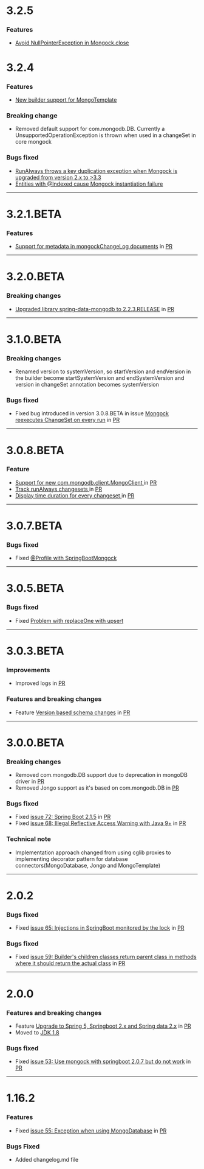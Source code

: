 # 3.2.5
### Features
* [Avoid NullPointerException in Mongock.close](https://github.com/cloudyrock/mongock/issues/141)

# 3.2.4
### Features
* [New builder support for MongoTemplate](https://github.com/cloudyrock/mongock/issues/127)

### Breaking change
* Removed default support for com.mongodb.DB. Currently a UnsupportedOperationException is thrown when used in a changeSet in core mongock

### Bugs fixed
* [RunAlways throws a key duplication exception when Mongock is upgraded from version 2.x to >3.3](https://github.com/cloudyrock/mongock/issues/133)
* [Entities with @Indexed cause Mongock instantiation failure](https://github.com/cloudyrock/mongock/issues/132)
__________________________________________________
# 3.2.1.BETA
### Features
*  [Support for metadata in mongockChangeLog documents](https://github.com/cloudyrock/mongock/issues/112) in [PR](https://github.com/cloudyrock/mongock/pull/116)
__________________________________________________
# 3.2.0.BETA
### Breaking changes
*  [Upgraded library spring-data-mongodb to 2.2.3.RELEASE](https://github.com/cloudyrock/mongock/issues/113) in [PR](https://github.com/cloudyrock/mongock/pull/114)
__________________________________________________
# 3.1.0.BETA
### Breaking changes
* Renamed version to systemVersion, so startVersion and endVersion in the builder become startSystemVersion and endSystemVersion and version in
changeSet annotation becomes systemVersion

### Bugs fixed
* Fixed bug introduced in version 3.0.8.BETA in issue [Mongock reexecutes ChangeSet on every run](https://github.com/cloudyrock/mongock/issues/107) in [PR](https://github.com/cloudyrock/mongock/pull/108)
__________________________________________________
# 3.0.8.BETA
### Feature
* [Support for new com.mongodb.client.MongoClient ](https://github.com/cloudyrock/mongock/issues/98) in [PR](https://github.com/cloudyrock/mongock/pull/99)
* [Track runAlways changesets ](https://github.com/cloudyrock/mongock/issues/100) in [PR](https://github.com/cloudyrock/mongock/pull/101)
* [Display time duration for every changeset ](https://github.com/cloudyrock/mongock/issues/94) in [PR](https://github.com/cloudyrock/mongock/pull/102)
__________________________________________________
# 3.0.7.BETA
### Bugs fixed
* Fixed [@Profile with SpringBootMongock](https://github.com/cloudyrock/mongock/issues/81)
__________________________________________________
# 3.0.5.BETA
### Bugs fixed
* Fixed [Problem with replaceOne with upsert](https://github.com/cloudyrock/mongock/issues/90)
__________________________________________________
# 3.0.3.BETA
### Improvements 
* Improved logs in [PR](https://github.com/cloudyrock/mongock/pull/83)

### Features and breaking changes
* Feature [Version based schema changes](https://github.com/cloudyrock/mongock/issues/82) in [PR](https://github.com/cloudyrock/mongock/pull/83)
__________________________________________________
# 3.0.0.BETA
### Breaking changes
* Removed com.mongodb.DB support due to deprecation in mongoDB driver in [PR](https://github.com/cloudyrock/mongock/pull/74)
* Removed Jongo support as it's based on com.mongodb.DB in [PR](https://github.com/cloudyrock/mongock/pull/73)

### Bugs fixed
* Fixed [issue 72: Spring Boot 2.1.5](https://github.com/cloudyrock/mongock/issues/72) in [PR](https://github.com/cloudyrock/mongock/pull/77)
* Fixed [issue 68: Illegal Reflective Access Warning with Java 9+](https://github.com/cloudyrock/mongock/issues/68) in [PR](https://github.com/cloudyrock/mongock/pull/77)

### Technical note
* Implementation approach changed from using cglib proxies to implementing decorator pattern for database connectors(MongoDatabase, Jongo and MongoTemplate)
__________________________________________________
# 2.0.2
### Bugs fixed
* Fixed [issue 65: Injections in SpringBoot monitored by the lock](https://github.com/cloudyrock/mongock/issues/65) in [PR](https://github.com/cloudyrock/mongock/pull/69)

### Bugs fixed
* Fixed [issue 59: Builder's children classes return parent class in methods where it should return the actual class](https://github.com/cloudyrock/mongock/issues/59) in [PR](https://github.com/cloudyrock/mongock/pull/60)
__________________________________________________
# 2.0.0 
### Features and breaking changes
* Feature [Upgrade to Spring 5, Springboot 2.x and Spring data 2.x](https://github.com/cloudyrock/mongock/issues/20) in [PR](https://github.com/cloudyrock/mongock/pull/45)
* Moved to [JDK 1.8](https://www.oracle.com/technetwork/java/javase/downloads/jdk8-downloads-2133151.html)

### Bugs fixed
* Fixed [issue 53: Use mongock with springboot 2.0.7 but do not work](https://github.com/cloudyrock/mongock/issues/53) in [PR](https://github.com/cloudyrock/mongock/pull/45)
__________________________________________________
# 1.16.2
### Features
* Fixed [issue 55: Exception when using MongoDatabase](https://github.com/cloudyrock/mongock/issues/55) in [PR](https://github.com/cloudyrock/mongock/pull/56)

### Bugs Fixed
* Added changelog.md file
